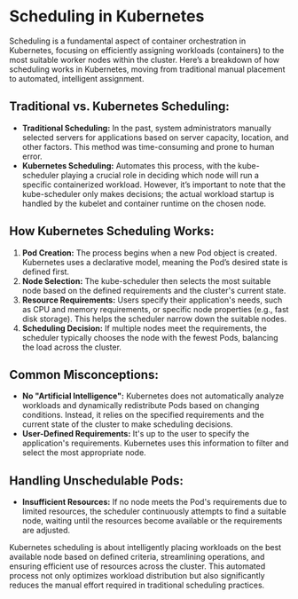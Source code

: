 # Scheduling in Kubernetes

Scheduling is a fundamental aspect of container orchestration in Kubernetes, focusing on efficiently assigning workloads (containers) to the most suitable worker nodes within the cluster. Here’s a breakdown of how scheduling works in Kubernetes, moving from traditional manual placement to automated, intelligent assignment.

## Traditional vs. Kubernetes Scheduling:

- **Traditional Scheduling:** In the past, system administrators manually selected servers for applications based on server capacity, location, and other factors. This method was time-consuming and prone to human error.
- **Kubernetes Scheduling:** Automates this process, with the kube-scheduler playing a crucial role in deciding which node will run a specific containerized workload. However, it’s important to note that the kube-scheduler only makes decisions; the actual workload startup is handled by the kubelet and container runtime on the chosen node.

## How Kubernetes Scheduling Works:

1. **Pod Creation:** The process begins when a new Pod object is created. Kubernetes uses a declarative model, meaning the Pod’s desired state is defined first.
2. **Node Selection:** The kube-scheduler then selects the most suitable node based on the defined requirements and the cluster's current state.
3. **Resource Requirements:** Users specify their application's needs, such as CPU and memory requirements, or specific node properties (e.g., fast disk storage). This helps the scheduler narrow down the suitable nodes.
4. **Scheduling Decision:** If multiple nodes meet the requirements, the scheduler typically chooses the node with the fewest Pods, balancing the load across the cluster.

## Common Misconceptions:

- **No "Artificial Intelligence":** Kubernetes does not automatically analyze workloads and dynamically redistribute Pods based on changing conditions. Instead, it relies on the specified requirements and the current state of the cluster to make scheduling decisions.
- **User-Defined Requirements:** It's up to the user to specify the application's requirements. Kubernetes uses this information to filter and select the most appropriate node.

## Handling Unschedulable Pods:

- **Insufficient Resources:** If no node meets the Pod's requirements due to limited resources, the scheduler continuously attempts to find a suitable node, waiting until the resources become available or the requirements are adjusted.

Kubernetes scheduling is about intelligently placing workloads on the best available node based on defined criteria, streamlining operations, and ensuring efficient use of resources across the cluster. This automated process not only optimizes workload distribution but also significantly reduces the manual effort required in traditional scheduling practices.